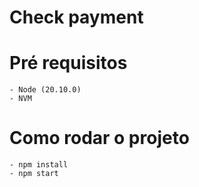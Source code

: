 # Check payment


# Pré requisitos

    - Node (20.10.0)
    - NVM

# Como rodar o projeto

    - npm install
    - npm start
